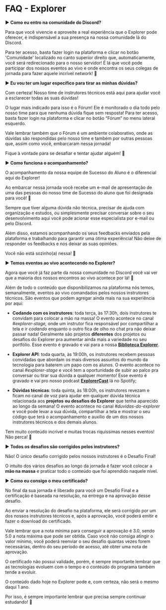 # FAQ - Explorer

▶️ **Como eu entro na comunidade do Discord?**

Para que você vivencie e aproveite a real experiência que o Explorer pode oferecer, é indispensável a sua presença na nossa comunidade lá do Discord. 

Para ter acesso, basta fazer login na plataforma e clicar no botão 'Comunidade' localizado no canto superior direito que, automaticamente, você será redirecionado para o nosso servidor! 
É lá que você pode participar dos nossos eventos ao vivo e onde encontra os seus colegas de jornada para fazer aquele incrível network! 💜 

▶️ **Eu vou ter um lugar específico para tirar as minhas dúvidas?**

Com certeza! Nosso time de instrutores técnicos está aqui para ajudar você a esclarecer todas as suas dúvidas!

O lugar mais indicado para isso é o Fórum! Ele é monitorado o dia todo pelo nosso time para que nenhuma dúvida fique sem resposta! Para ter acesso, basta fazer login na plataforma e clicar no botão “Fórum” no menu lateral esquerdo. 

Vale lembrar também que o Fórum é um ambiente colaborativo, onde as dúvidas são respondidas pelo nosso time e também por outras pessoas que, assim como você, embarcaram nessa jornada!

Fique à vontade para se desafiar e tentar ajudar alguém! 🚀

▶️ **Como funciona o acompanhamento?**

O acompanhamento da nossa equipe de Sucesso do Aluno é o diferencial aqui do Explorer!

Ao embarcar nessa jornada você recebe um e-mail de apresentação de uma das pessoas do nosso time de Sucesso do aluno que foi designada para você! 💜

Sempre que tiver alguma dúvida não técnica, precisar de ajuda com organização e estudos, ou simplesmente precisar conversar sobre o seu desenvolvimento aqui você pode acionar esse especialista por e-mail ou pelo Discord.

Além disso, estamos acompanhando os seus feedbacks enviados pela plataforma e trabalhando para garantir uma ótima experiência! 
Não deixe de responder os feedbacks e nos deixar as suas opiniões.

Você não está sozinho(a) nessa! 🚀

▶️ **Temos eventos ao vivo acontecendo no Explorer?**

Agora que você já faz parte da nossa comunidade no Discord você vai ver que a maioria dos nossos encontros ao vivo acontece por lá! 💜

Além de todo o conteúdo que disponibilizamos na plataforma nós temos, semanalmente, eventos ao vivo comandados pelos nossos instrutores técnicos. 
São eventos que podem agregar ainda mais na sua experiência por aqui:

- **Codando com os instrutores**: toda terça, às 17:30h, dois instrutores te convidam para colocar a mão na massa!
O evento acontece no canal *#explorer-stage,* onde um instrutor fica responsável por compartilhar a tela e ir *codando* enquanto o outro fica de olho no chat pra não deixar passar nada! Geralmente são projetos **diferentes** dos projetos ou desafios do Explorer pra aumentar ainda mais a variedade no seu portfólio.
Esse evento é gravado e vai para a nossa [**Biblioteca Explorer**](https://www.notion.so/Biblioteca-Explorer-1cbfccfe88834a418e6e7aa0f253e74a?pvs=21).

- **Explorer API**: toda quarta, às 19:00h, os instrutores recebem pessoas convidadas que abordam os mais diversos assuntos do mundo da tecnologia para baterem um papo com os alunos. O evento acontece no canal *#explorer-stage* e você tem a oportunidade de subir ao palco pra conversar ou tirar sua dúvida a qualquer momento!
Esse evento é gravado e vai pro nosso podcast [**ExplorerCast**](https://spotifyanchor-web.app.link/e/yhOeQHGF8ub) lá no Spotify;

- **Dúvidas técnicas**: toda quinta, às 18:00h, os instrutores revezam e ficam no canal de voz para ajudar em qualquer dúvida técnica relacionada aos **projetos** **ou desafios do Explorer** que tenha aparecido ao longo da semana!
O evento acontece no canal *#duvidas-do-explorer* e você pode levar a sua dúvida, compartilhar a tela e mostrar o seu código que terá o acompanhamento e auxílio de um dos nossos instrutores técnicos e dos demais alunos.

Tem muito conteúdo incrível e muitas trocas riquíssimas nesses eventos! Não perca! 🤗

▶️ **Todos os desafios são corrigidos pelos instrutores?**

Não! O único desafio corrigido pelos nossos instrutores é o Desafio Final!

O intuito dos vários desafios ao longo da jornada é fazer você colocar a **mão na massa** e praticar todo o conteúdo que foi aprendido naquele nível.

▶️ **Como eu consigo o meu certificado?**

No final da sua jornada é liberado para você um Desafio Final e a certificação é baseada na resolução, na entrega e na aprovação desse desafio. 

Ao enviar a resolução do desafio na plataforma, ele será corrigido por um dos nossos instrutores técnicos e, após a aprovação, você poderá emitir e fazer o download do certificado. 

Vale lembrar que a nota mínima para conseguir a aprovação é 3.0, sendo 5.0 a nota máxima que pode ser obtida. Caso você não consiga atingir o valor mínimo, você poderá reenviar o seu desafio quantas vezes forem necessárias, dentro do seu período de acesso, até obter uma nota de aprovação.

O certificado não possui validade, porém, é sempre importante lembrar que as tecnologias evoluem com o tempo e o conteúdo do programa também tende a evoluir. 

O conteúdo dado hoje no Explorer pode e, com certeza, não será o mesmo daqui 1 ano.

Por isso, é sempre importante lembrar que precisa sempre continuar estudando! 💜

